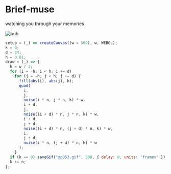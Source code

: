 # Brief-muse
watching you through your memories

![buh](https://github.com/nicolasbaez/Brief-muse/blob/main/xp053.gif)
```javascript
setup = (_) => createCanvas((w = 500), w, WEBGL);
k = 0;
d = 24;
n = 0.01;
draw = (_) => {
  h = w / 2;
  for (i = -h; i < h; i += d)
    for (j = -h; j < h; j += d) {
      fill(abs(i), abs(j), h);
      quad(
        i,
        j,
        noise(i * n, j * n, k) * w,
        i + d,
        j,
        noise((i + d) * n, j * n, k) * w,
        i + d,
        j + d,
        noise((i + d) * n, (j + d) * n, k) * w,
        i,
        j + d,
        noise(i * n, (j + d) * n, k) * w
      );
    }
  if (k == 0) saveGif("xp053.gif", 500, { delay: 0, units: "frames" });
  k += n;
};
